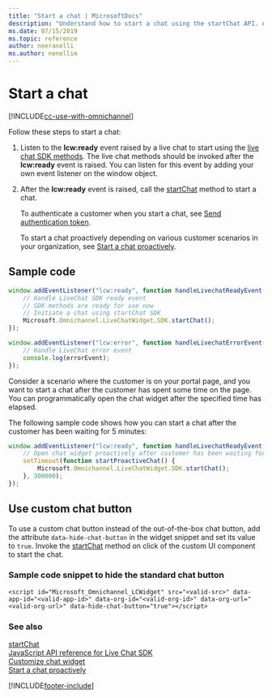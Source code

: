 ```yaml
---
title: "Start a chat | MicrosoftDocs"
description: "Understand how to start a chat using the startChat API. Also included are code snippets to start a chat and hide the chat button."
ms.date: 07/15/2019
ms.topic: reference
author: neeranelli
ms.author: nenellim
---
```

# Start a chat

[!INCLUDE[cc-use-with-omnichannel](../includes/cc-use-with-omnichannel.md)]

Follow these steps to start a chat:

1. Listen to the **lcw:ready** event raised by a live chat to start using the [live chat SDK methods](developer/omnichannel-reference.md). The live chat methods should be invoked after the **lcw:ready** event is raised. You can listen for this event by adding your own event listener on the window object.
2. After the **lcw:ready** event is raised, call the [startChat](developer/reference/methods/startChat.md) method to start a chat.

   To authenticate a customer when you start a chat, see [Send authentication token](send-auth-token-starting-chat.md).

   To start a chat proactively depending on various customer scenarios in your organization, see [Start a chat proactively](start-proactive-chat.md).

## Sample code

```JavaScript
window.addEventListener("lcw:ready", function handleLivechatReadyEvent(){
	// Handle LiveChat SDK ready event
	// SDK methods are ready for use now
	// Initiate a chat using startChat SDK
	Microsoft.Omnichannel.LiveChatWidget.SDK.startChat();
});

window.addEventListener("lcw:error", function handleLivechatErrorEvent(errorEvent){
	// Handle LiveChat error event
	console.log(errorEvent);
});
```

Consider a scenario where the customer is on your portal page, and you want to start a chat after the customer has spent some time on the page. You can programmatically open the chat widget after the specified time has elapsed.

The following sample code shows how you can start a chat after the customer has been waiting for 5 minutes:

```JavaScript
window.addEventListener("lcw:ready", function handleLivechatReadyEvent(){
    // Open chat widget proactively after customer has been waiting for 5 minutes
    setTimeout(function startProactiveChat() {
        Microsoft.Omnichannel.LiveChatWidget.SDK.startChat();
    }, 300000);
});
```

## Use custom chat button

To use a custom chat button instead of the out-of-the-box chat button, add the attribute `data-hide-chat-button` in the widget snippet and set its value to `true`. Invoke the [startChat](developer/reference/methods/startChat.md) method on click of the custom UI component to start the chat.

### Sample code snippet to hide the standard chat button

`<script id="Microsoft_Omnichannel_LCWidget" src="<valid-src>" data-app-id="<valid-app-id>" data-org-id="<valid-org-id>" data-org-url="<valid-org-url>" data-hide-chat-button="true"></script>`  

### See also

[startChat](developer/reference/methods/startChat.md)  
[JavaScript API reference for Live Chat SDK](developer/omnichannel-reference.md)  
[Customize chat widget](customize-chat-widget.md)  
[Start a chat proactively](start-proactive-chat.md)    

[!INCLUDE[footer-include](../includes/footer-banner.md)]
